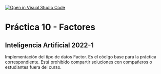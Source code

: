 [![Open in Visual Studio Code](https://classroom.github.com/assets/open-in-vscode-718a45dd9cf7e7f842a935f5ebbe5719a5e09af4491e668f4dbf3b35d5cca122.svg)](https://classroom.github.com/online_ide?assignment_repo_id=12762556&assignment_repo_type=AssignmentRepo)
# Práctica 10 - Factores
## Inteligencia Artificial 2022-1

Implementación del tipo de datos Factor.
Es el código base para la práctica correspondiente. Está prohibido compartir soluciones con compañeros o estudiantes fuera del curso.

